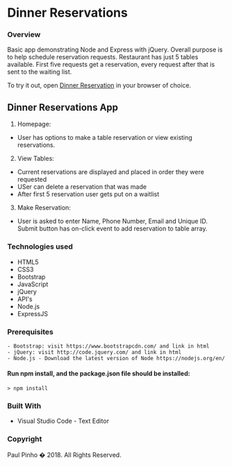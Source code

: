 # Dinner Reservations

### Overview

Basic app demonstrating Node and Express with jQuery. Overall purpose is to help schedule reservation requests. Restaurant has just 5 tables available. First five requests get a reservation, every request after that is sent to the waiting list.

To try it out, open [Dinner Reservation](https://pinhop07.github.io/dinner-reservations/) in your browser of choice.

## Dinner Reservations App

1. Homepage: 

* User has options to make a table reservation or view existing reservations.

2. View Tables: 

* Current reservations are displayed and placed in order they were requested
* USer can delete a reservation that was made
* After first 5 reservation user gets put on a waitlist

3. Make Reservation:

* User is asked to enter Name, Phone Number, Email and Unique ID. Submit button has on-click event to add reservation to table array.

### Technologies used

* HTML5
* CSS3
* Bootstrap
* JavaScript
* jQuery
* API's
* Node.js
* ExpressJS


### Prerequisites

```
- Bootstrap: visit https://www.bootstrapcdn.com/ and link in html
- jQuery: visit http://code.jquery.com/ and link in html
- Node.js - Download the latest version of Node https://nodejs.org/en/
```

#### Run npm install, and the package.json file should be installed:

```
> npm install
```

### Built With

* Visual Studio Code - Text Editor

### Copyright

Paul Pinho � 2018. All Rights Reserved.
